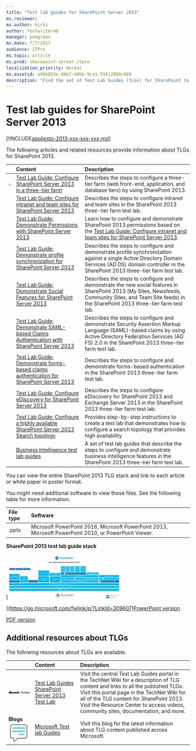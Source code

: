```yaml
---
title: "Test lab guides for SharePoint Server 2013"
ms.reviewer: 
ms.author: kirks
author: Techwriter40
manager: pamgreen
ms.date: 7/7/2017
audience: ITPro
ms.topic: article
ms.prod: sharepoint-server-itpro
localization_priority: Normal
ms.assetid: adbb853e-d8ef-48bb-9ca1-55612809c680
description: "Find the set of Test Lab Guides (TLGs) for SharePoint to gain valuable hands-on experience before planning and deployment."
---
```


# Test lab guides for SharePoint Server 2013

[!INCLUDE[appliesto-2013-xxx-xxx-xxx-md](../includes/appliesto-2013-xxx-xxx-xxx-md.md)]
  
The following articles and related resources provide information about TLGs for SharePoint 2013. 
  
  
||**Content**|**Description**|
|:-----|:-----|:-----|
|![Lab icon](../media/mod_icon_lab_M.png)|[Test Lab Guide: Configure SharePoint Server 2013 in a three-tier farm](configure-sharepoint-server-2013-in-a-three-tier-farm.md) <br/> |Describes the steps to configure a three-tier farm (web front-end, application, and database tiers) by using SharePoint 2013.  <br/> |
||[Test Lab Guide: Configure intranet and team sites for SharePoint Server 2013](configure-intranet-and-team-sites.md) <br/> |Describes the steps to configure intranet and team sites in the SharePoint 2013 three-tier farm test lab.  <br/> |
||[Test Lab Guide: Demonstrate Permissions with SharePoint Server 2013](/previous-versions/office/dn217125(v=office.15)) <br/> |Learn how to configure and demonstrate SharePoint 2013 permissions based on the [Test Lab Guide: Configure intranet and team sites for SharePoint Server 2013](configure-intranet-and-team-sites.md).  <br/> |
||[Test Lab Guide: Demonstrate profile synchronization for SharePoint Server 2013](demonstrate-profile-synchronization.md) <br/> |Describes the steps to configure and demonstrate profile synchronization against a single Active Directory Domain Services (AD DS) domain controller in the SharePoint 2013 three-tier farm test lab.  <br/> |
||[Test Lab Guide: Demonstrate Social Features for SharePoint Server 2013](demonstrate-social-features.md) <br/> |Describes the steps to configure and demonstrate the new social features in SharePoint 2013 (My Sites, Newsfeeds, Community Sites, and Team Site feeds) in the SharePoint 2013 three-tier farm test lab.  <br/> |
||[Test Lab Guide: Demonstrate SAML-based Claims Authentication with SharePoint Server 2013](demonstrate-saml-based-claims-authentication.md) <br/> |Describes the steps to configure and demonstrate Security Assertion Markup Language (SAML)-based claims by using Active Directory Federation Services (AD FS) 2.0 in the SharePoint 2013 three-tier farm test lab.  <br/> |
||[Test Lab Guide: Demonstrate forms-based claims authentication for SharePoint Server 2013](demonstrate-forms-based-claims-authentication.md) <br/> |Describes the steps to configure and demonstrate forms-based authentication in the SharePoint 2013 three-tier farm test lab.  <br/> |
||[Test Lab Guide: Configure eDiscovery for SharePoint Server 2013](/SharePoint/administration/configure-ediscovery) <br/> |Describes the steps to configure eDiscovery for SharePoint 2013 and Exchange Server 2013 in the SharePoint 2013 three-tier farm test lab.  <br/> |
||[Test Lab Guide: Configure a highly available SharePoint Server 2013 Search topology](configure-a-highly-available-sharepoint-server-2013-search-topology.md) <br/> |Provides step-by-step instructions to create a test lab that demonstrates how to configure a search topology that provides high availability  <br/> |
||[Business Intelligence test lab guides](/SharePoint/sharepoint-server) <br/> |A set of test lab guides that describe the steps to configure and demonstrate business intelligence features in the SharePoint 2013 three-tier farm test lab.  <br/> |
   
You can view the entire SharePoint 2013 TLG stack and link to each article or white paper in poster format.
  
You might need additional software to view these files. See the following table for more information.
  
|**File type**|**Software**|
|:-----|:-----|
|.pptx  <br/> |Microsoft PowerPoint 2016, Microsoft PowerPoint 2013, Microsoft PowerPoint 2010, or PowerPoint Viewer.
   
 **SharePoint 2013 test lab guide stack**
  
[![SharePoint Server 2013 test lab guide stack](../media/ThumbnailforSP2013TLGstackposter.gif)
  
](https://go.microsoft.com/fwlink/p/?LinkId=309607)[PowerPoint version](https://go.microsoft.com/fwlink/p/?LinkId=309576)
  
[PDF version](https://go.microsoft.com/fwlink/p/?LinkId=309606)
  
## Additional resources about TLGs

The following resources about TLGs are available.
  
||**Content**|**Description**|
|:-----|:-----|:-----|
|![TechNet logo](../media/otc_LandingPage_55px_MSTechNetLogo.png)|[Test Lab Guides](https://go.microsoft.com/fwlink/p/?LinkId=253772) <br/> [SharePoint Server 2013 Test Lab](https://go.microsoft.com/fwlink/?LinkId=268358) <br/> | Visit the central Test Lab Guides portal in the TechNet Wiki for a description of TLG content and links to all the published TLGs.  <br/>  Visit this portal page in the TechNet Wiki for all of the TLG content for SharePoint 2013.  <br/>  Visit the Resource Center to access videos, community sites, documentation, and more.  <br/> |
|**Blogs** <br/> ![Blogs](../media/otc_LandingPage_55px_Blogs.jpg)|[Microsoft Test lab Guides](https://go.microsoft.com/fwlink/p/?LinkId=253773) <br/> |Visit this blog for the latest information about TLG content published across Microsoft.  <br/> |
   

